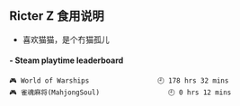 ## Ricter Z 食用说明
- 喜欢猫猫，是个冇猫孤儿

<!-- steam-box start -->
#### - Steam playtime leaderboard
```text
🎮 World of Warships                 🕘 178 hrs 32 mins
🎮 雀魂麻将(MahjongSoul)                 🕘 0 hrs 12 mins
```
<!-- Powered by https://github.com/YouEclipse/steam-box . -->
<!-- steam-box end -->
